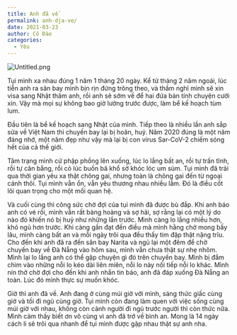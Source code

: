 ```yaml
---
title: Anh đã về
permalink: anh-dja-ve/
date: 2021-03-23
author: Cô Đào
categories:
  - Yêu
---
```


![Untitled.png](https://prod-files-secure.s3.us-west-2.amazonaws.com/1c35bcdc-42a4-44e8-9d9c-01e2d858c279/3d490198-7348-4f72-ad63-0d5e759b1926/Untitled.png?X-Amz-Algorithm=AWS4-HMAC-SHA256&X-Amz-Content-Sha256=UNSIGNED-PAYLOAD&X-Amz-Credential=AKIAT73L2G45HZZMZUHI%2F20240313%2Fus-west-2%2Fs3%2Faws4_request&X-Amz-Date=20240313T024320Z&X-Amz-Expires=3600&X-Amz-Signature=0290f2550f1e4ab09fcb6247a3aec89c9c296740cd4bcfe11b9caad139557b15&X-Amz-SignedHeaders=host&x-id=GetObject)


Tụi mình xa nhau đúng 1 năm 1 tháng 20 ngày. Kể từ tháng 2 năm ngoái, lúc tiễn anh ra sân bay mình bịn rịn đứng trông theo, và thầm nghĩ mình sẽ xin visa sang Nhật thăm anh, rồi anh sẽ sớm về để hai đứa bàn tính chuyện cưới xin. Vậy mà mọi sự không bao giờ lường trước được, làm bể kế hoạch tùm lum.


Đầu tiên là bể kế hoạch sang Nhật của mình. Tiếp theo là nhiều lần anh sắp sửa về Việt Nam thì chuyến bay lại bị hoãn, huỷ. Năm 2020 đúng là một năm đáng nhớ, một năm đẹp như vậy mà lại bị con virus Sar-CoV-2 chiếm sóng hết của cả thế giới.


Tâm trạng mình cứ phập phồng lên xuống, lúc lo lắng bất an, rồi tự trấn tĩnh, rồi tự cân bằng, rồi có lúc buồn bã khổ sở khóc lóc um sùm. Tụi mình đã trải qua thời gian yêu xa thật chông gai, nhưng toàn là chông gai đến từ ngoại cảnh thôi. Tụi mình vẫn ổn, vẫn yêu thương nhau nhiều lắm. Đó là điều cốt lõi quan trọng cho một mối quan hệ.


Và cuối cùng thì công sức chờ đợi của tụi mình đã được bù đắp. Khi anh báo anh có vé rồi, mình vẫn rất bàng hoàng và sợ hãi, sợ rằng lại có một lý do nào đó khiến nó bị huỷ như những lần trước. Mình càng lo lắng nhiều hơn, khó ngủ hơn trước. Khi càng gần đạt đến điều mà mình hằng chờ mong bấy lâu, mình càng bất an và mỗi ngày trôi qua đều thấy tim đập thật nặng trĩu. Cho đến khi anh đã ra đến sân bay Narita và ngủ lại một đêm để chờ chuyến bay về Đà Nẵng vào hôm sau, mình vẫn chưa thật sự nhẹ nhõm. Mình lại lo lắng anh có thể gặp chuyện gì đó trên chuyến bay. Mình bị đắm chìm vào những nỗi lo kéo dài liên miên, nỗi lo này nối tiếp nỗi lo khác. Mình nín thở chờ đợi cho đến khi anh nhắn tin báo, anh đã đáp xuống Đà Nẵng an toàn. Lúc đó mình thực sự muốn khóc.


Giờ thì anh đã về. Anh đang ở cùng múi giờ với mình, sáng thức giấc cùng giờ và tối đi ngủ cùng giờ. Tụi mình còn đang làm quen với việc sống cùng múi giờ với nhau, không còn cảnh người đi ngủ trước người thì còn thức nữa. Mình cảm thấy biết ơn vô cùng vì anh đã trở về bình an. Mong là 14 ngày cách li sẽ trôi qua nhanh để tụi mình được gặp nhau thật sự anh nha.

